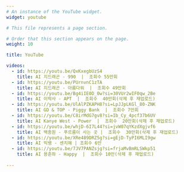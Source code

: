 ```yaml
---
# An instance of the YouTube widget.
widget: youtube

# This file represents a page section.

# Order that this section appears on the page.
weight: 10

title: YouTube

videos:
  - id: https://youtu.be/QxKxegbUzS4
    title: AI 지드래곤 - 990  |  조회수 55만회
  - id: https://youtu.be/PUrnvnC1zTA
    title: AI 지드래곤 - 아름다워  |  조회수 49만회
  - id: https://youtu.be/Bg4iIE0D_0w?si=30VUr2wIF0qw_2Be
    title: AI 이박사 - APT  |  조회수  40만회(삭제 후 재업로드)
  - id: https://youtu.be/UlAlPZKAPH8?si=LpJJpLKGl_80-ZNK
    title: AI GD & TOP - Piggy Bank  |  조회수 7만회
  - id: https://youtu.be/C8irMdG7gv8?si=Ib_Cy_4pcf37b6UV
    title: AI Kanye West - Power  |  조회수  20만회(삭제 후 재업로드)
  - id: https://youtu.be/whjD-6I7L44?si=jvW07qYKzdXgjvf6
    title: AI 백종원 - 푸르름이 사는 곳 |  조회수  30만회(삭제 후 재업로드)
  - id: https://youtu.be/XRe489DRZ5g?si=gEjD-TyPI6MLI9gw
    title: AI 빅뱅 - 센치해 | 조회수 6만
  - id: https://youtu.be/7JV7PANZsjg?si=frjaMvBmRLSWkp51
    title: AI 용준좌 - Happy  |  조회수 10만(삭제 후 재업로드)
  
---
```

